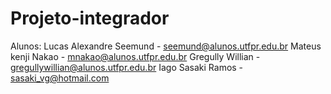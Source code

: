 # Projeto-integrador

Alunos:
Lucas Alexandre Seemund - seemund@alunos.utfpr.edu.br
Mateus kenji Nakao - mnakao@alunos.utfpr.edu.br
Gregully Willian - gregullywillian@alunos.utfpr.edu.br
Iago Sasaki Ramos - sasaki_vg@hotmail.com
